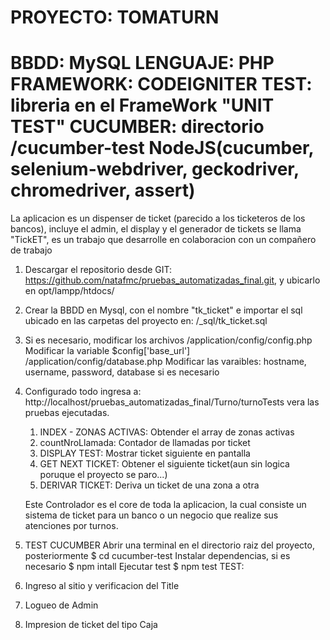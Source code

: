 PROYECTO: TOMATURN
==================
BBDD: MySQL
LENGUAJE: PHP
FRAMEWORK: CODEIGNITER
TEST: libreria en el FrameWork "UNIT TEST" 
CUCUMBER: directorio /cucumber-test 
        NodeJS(cucumber, selenium-webdriver, geckodriver, chromedriver, assert)	
==================
La aplicacion es un dispenser de ticket (parecido a los ticketeros de los bancos), incluye el admin, el display y el generador de tickets se llama "TickET", es un trabajo que desarrolle en colaboracion con un compañero de trabajo
1. Descargar el repositorio desde GIT: https://github.com/natafmc/pruebas_automatizadas_final.git, y ubicarlo en opt/lampp/htdocs/
2. Crear la BBDD en Mysql, con el nombre "tk_ticket" e importar el sql ubicado en las carpetas del proyecto en: /_sql/tk_ticket.sql
3. Si es necesario, modificar los archivos 
	/application/config/config.php 
    Modificar la variable $config['base_url']
	/application/config/database.php 
    Modificar las varaibles: hostname, username, password, database si es necesario

4. Configurado todo ingresa a: http://localhost/pruebas_automatizadas_final/Turno/turnoTests
   vera las pruebas ejecutadas.
    1. INDEX - ZONAS ACTIVAS: Obtender el array de zonas activas
    2. countNroLlamada: Contador de llamadas por ticket
    3. DISPLAY TEST: Mostrar ticket siguiente en pantalla
    4. GET NEXT TICKET: Obtener el siguiente ticket(aun sin logica poruque el proyecto se paro...)
    5. DERIVAR TICKET: Deriva un ticket de una zona a otra

   Este Controlador es el core de toda la aplicacion, la cual consiste un sistema de ticket para un banco o un negocio que realize sus atenciones por turnos.
5. TEST CUCUMBER
 Abrir una terminal en el directorio raiz del proyecto, posteriormente 
 $ cd cucumber-test
 Instalar dependencias, si es necesario
 $ npm intall 
 Ejecutar test
 $ npm test
 TEST:
  1. Ingreso al sitio y verificacion del Title
  2. Logueo de Admin
  3. Impresion de ticket del tipo Caja


